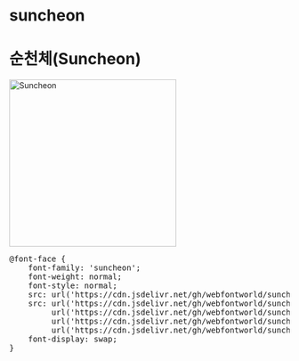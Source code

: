 # suncheon

# 순천체(Suncheon)

<a href="https://wess.tistory.com" target="_blank">
    <img src="https://webfontworld.github.io/suncheon/Suncheon.jpg" alt="Suncheon" style="width:300px">
</a>
<pre>
@font-face {
    font-family: 'suncheon';
    font-weight: normal;
    font-style: normal;
    src: url('https://cdn.jsdelivr.net/gh/webfontworld/suncheon/Suncheon.eot');
    src: url('https://cdn.jsdelivr.net/gh/webfontworld/suncheon/Suncheon.eot?#iefix') format('embedded-opentype'),
         url('https://cdn.jsdelivr.net/gh/webfontworld/suncheon/Suncheon.woff2') format('woff2'),
         url('https://cdn.jsdelivr.net/gh/webfontworld/suncheon/Suncheon.woff') format('woff'),
         url('https://cdn.jsdelivr.net/gh/webfontworld/suncheon/Suncheon.ttf') format("truetype");
    font-display: swap;
} 
</pre>
